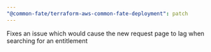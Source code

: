 ```yaml
---
"@common-fate/terraform-aws-common-fate-deployment": patch
---
```


Fixes an issue which would cause the new request page to lag when searching for an entitlement
